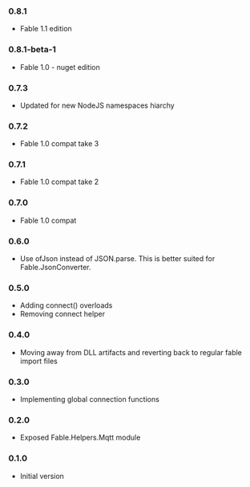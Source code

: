 ### 0.8.1

* Fable 1.1 edition 

### 0.8.1-beta-1

* Fable 1.0 - nuget edition 

### 0.7.3

* Updated for new NodeJS namespaces hiarchy

### 0.7.2

* Fable 1.0 compat take 3

### 0.7.1

* Fable 1.0 compat take 2

### 0.7.0

* Fable 1.0 compat

### 0.6.0

* Use ofJson instead of JSON.parse. This is better suited for Fable.JsonConverter.

### 0.5.0

* Adding connect() overloads
* Removing connect helper

### 0.4.0

* Moving away from DLL artifacts and reverting back to regular fable import files

### 0.3.0

* Implementing global connection functions

### 0.2.0

* Exposed Fable.Helpers.Mqtt module

### 0.1.0

* Initial version
